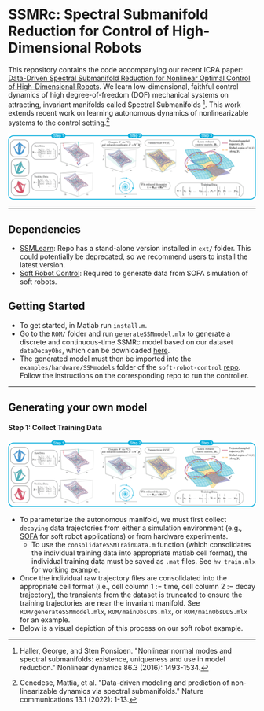 # SSMRc: Spectral Submanifold Reduction for Control of High-Dimensional Robots

This repository contains the code accompanying our recent ICRA paper: [Data-Driven Spectral Submanifold Reduction for Nonlinear Optimal Control of High-Dimensional Robots](https://arxiv.org/abs/2209.05712). We learn low-dimensional, faithful control dynamics of high degree-of-freedom (DOF) mechanical systems on attracting, invariant manifolds called Spectral Submanifolds [^1]. This work extends recent work on learning autonomous dynamics of nonlinearizable systems to the control setting.[^2] 

<p align="center">
  <img src="images/ssmlearn.png">
</p>

---

## Dependencies
- [SSMLearn](https://github.com/haller-group/SSMLearn): Repo has a stand-alone version installed in ``ext/`` folder. This could potentially be deprecated, so we recommend users to install the latest version.
- [Soft Robot Control](https://github.com/StanfordASL/soft-robot-control.git): Required to generate data from SOFA simulation of soft robots.

## Getting Started
- To get started, in Matlab run ``install.m``. 
- Go to the ``ROM/`` folder and run ``generateSSMmodel.mlx`` to generate a discrete and continuous-time SSMRc model based on our dataset ``dataDecayObs``, which can be downloaded [here](https://drive.google.com/file/d/1Uxqvy-_id8Cq3RVgeilJa7a8WiGj4ich/view?usp=sharing). 
- The generated model must then be imported into the ``examples/hardware/SSMmodels`` folder of the ``soft-robot-control`` [repo](https://github.com/StanfordASL/soft-robot-control.git). Follow the instructions on the corresponding repo to run the controller.

---

## Generating your own model

#### Step 1: Collect Training Data

<p align="center">
  <img src="images/ssmlearn.png">
</p>

- To parameterize the autonomous manifold, we must first collect ``decaying`` data trajectories from either a simulation environment (e.g., [SOFA](https://www.sofa-framework.org/download/) for soft robot applications) or from hardware experiments.
  - To use the ``consolidateSSMTrainData.m`` function (which consolidates the individual training data into appropriate matlab cell format), the individual training data must be saved as ``.mat`` files. See ``hw_train.mlx`` for working example.
- Once the individual raw trajectory files are consolidated into the appropriate cell format (i.e., cell column 1 := time, cell column 2 := decay trajectory), the transients from the dataset is truncated to ensure the training trajectories are near the invariant manifold. See ``ROM/generateSSMmodel.mlx``, ``ROM/mainObsCDS.mlx``, or ``ROM/mainObsDDS.mlx`` for an example.
- Below is a visual depiction of this process on our soft robot example.



[^1]: Haller, George, and Sten Ponsioen. "Nonlinear normal modes and spectral submanifolds: existence, uniqueness and use in model reduction." Nonlinear dynamics 86.3 (2016): 1493-1534.
[^2]: Cenedese, Mattia, et al. "Data-driven modeling and prediction of non-linearizable dynamics via spectral submanifolds." Nature communications 13.1 (2022): 1-13.
